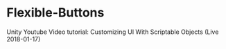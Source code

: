 # Flexible-Buttons
Unity Youtube Video tutorial: Customizing UI With Scriptable Objects (Live 2018-01-17)

